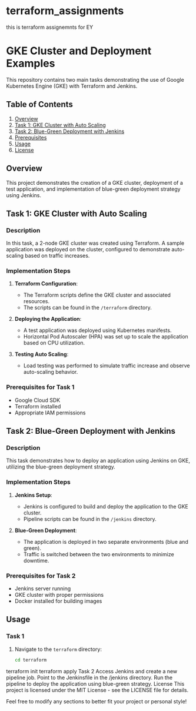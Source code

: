 # terraform_assignments
this is terraform assignemnts for EY
# GKE Cluster and Deployment Examples

This repository contains two main tasks demonstrating the use of Google Kubernetes Engine (GKE) with Terraform and Jenkins.

## Table of Contents

1. [Overview](#overview)
2. [Task 1: GKE Cluster with Auto Scaling](#task-1-gke-cluster-with-auto-scaling)
3. [Task 2: Blue-Green Deployment with Jenkins](#task-2-blue-green-deployment-with-jenkins)
4. [Prerequisites](#prerequisites)
5. [Usage](#usage)
6. [License](#license)

## Overview

This project demonstrates the creation of a GKE cluster, deployment of a test application, and implementation of blue-green deployment strategy using Jenkins.

## Task 1: GKE Cluster with Auto Scaling

### Description

In this task, a 2-node GKE cluster was created using Terraform. A sample application was deployed on the cluster, configured to demonstrate auto-scaling based on traffic increases.

### Implementation Steps

1. **Terraform Configuration**: 
   - The Terraform scripts define the GKE cluster and associated resources.
   - The scripts can be found in the `/terraform` directory.

2. **Deploying the Application**:
   - A test application was deployed using Kubernetes manifests.
   - Horizontal Pod Autoscaler (HPA) was set up to scale the application based on CPU utilization.

3. **Testing Auto Scaling**:
   - Load testing was performed to simulate traffic increase and observe auto-scaling behavior.

### Prerequisites for Task 1

- Google Cloud SDK
- Terraform installed
- Appropriate IAM permissions

## Task 2: Blue-Green Deployment with Jenkins

### Description

This task demonstrates how to deploy an application using Jenkins on GKE, utilizing the blue-green deployment strategy.

### Implementation Steps

1. **Jenkins Setup**:
   - Jenkins is configured to build and deploy the application to the GKE cluster.
   - Pipeline scripts can be found in the `/jenkins` directory.

2. **Blue-Green Deployment**:
   - The application is deployed in two separate environments (blue and green).
   - Traffic is switched between the two environments to minimize downtime.

### Prerequisites for Task 2

- Jenkins server running
- GKE cluster with proper permissions
- Docker installed for building images

## Usage

### Task 1

1. Navigate to the `terraform` directory:
   ```bash
   cd terraform
terraform init
terraform apply
Task 2
Access Jenkins and create a new pipeline job.
Point to the Jenkinsfile in the /jenkins directory.
Run the pipeline to deploy the application using blue-green strategy.
License
This project is licensed under the MIT License - see the LICENSE file for details.

Feel free to modify any sections to better fit your project or personal style!
